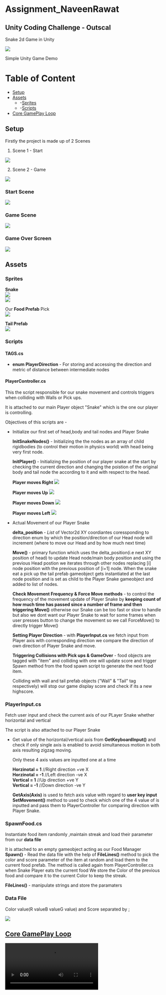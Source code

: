 # Assignment_NaveenRawat
## Unity Coding Challenge - Outscal

 Snake 2d Game in Unity

![](https://i.imgur.com/UPz9Tu2.gif)

Simple Unity Game Demo 

# Table of Content

- [Setup](#setup)
- [Assets](#assets)
  * -[Sprites](#sprites)
  * -[Scripts](#scripts)
- [Core GamePlay Loop](https://giant.gfycat.com/GentleGenuineKob.webm)
## Setup

Firstly the project is made up of 2 Scenes

1. Scene 1 - Start  

  ![](https://i.imgur.com/bcX7s1d.png)




2. Scene 2 - Game

  ![](https://i.imgur.com/R5BUu73.png)


### Start Scene

![](https://i.imgur.com/2BHmHCU.png)

### Game Scene

![](https://i.imgur.com/XRJdOCi.png)

### Game Over Screen

![](https://i.imgur.com/7w4ypJE.png)
## Assets

### Sprites

**Snake**  
![](https://i.imgur.com/7UzGvy8.png)  
![](https://i.imgur.com/m0u4F94.png)  

Our **Food Prefab** Pick  
![](https://i.imgur.com/ceNVJgb.png)

**Tail Prefab**  
![](https://i.imgur.com/MvyN9NR.png)



### Scripts

#### TAGS.cs
* **enum PlayerDirection** - For storing and accessing the direction and metric of distance between intermediate nodes 

#### PlayerController.cs
This the script responsible for our snake movement and controls triggers when colliding with Walls or Pick ups.

It is attached to our main Player object "Snake" which is the one our player is controlling.

Objectives of this scripts are -
* Initialize our first set of head,body and tail nodes and Player Snake

  **InitSnakeNodes()** - Initializing the the nodes as an array of child rigidbodies (to control their motion in physics world) with head being very first node.
  
  **InitPlayer()** - Initializing the position of our player snake at the start by checking the current direction and changing the poistion of the original body and tail node the according to it and with respect to the head.
  
     **Player moves Right** 
     ![](https://i.imgur.com/ei06Jsy.png)
     
     
     **Player moves Up** 
     ![](https://i.imgur.com/F1T1pAY.png)
     
     **Player moves Down** 
     ![](https://i.imgur.com/NgMmHfX.png)
     
     **Player moves Left** 
     ![](https://i.imgur.com/7JjT19J.png)
     
 * Actual Movement of our Player Snake
   
   **delta_position** - _List_ of Vector2d XY coordiantes coressponding to direction enum by which the position/direction of our Head node will increment (where to move our Head  and by how much next time)
   
   **Move()** - primary function which uses the delta_position(i.e next XY position of head) to update Head node/main body position and using the previous Head postion we iterates through other nodes replacing [i] node position with the previous position of [i+1] node.
   When the snake eat a pick up the tail prefab gameobject gets instantiated at the last node position and is set as child to the Player Snake gameobject and added to list of nodes.
   
   **Check Movement Frequency & Force Move methods** - to control the frequency of the movement update of Player Snake by __keeping count of how much time has passed since a number of frame and then triggering Move()__ otherwise our Snake can be too fast or slow to handle but also we dont want our Player Snake to wait for some frames when user presses button to change the movement so we call ForceMove() to directly trigger Move()
   
   **Setting Player Direction** - with **PlayerInput.cs** we fetch input from Player axis with corresponding direction we compare the direction of own direction of Player Snake and move.
   
   **Triggering Collisions with Pick ups & GameOver** - food objects are tagged with "item" and colliding with one will update score and trigger Spawn method from the food spawn script to generate the next food item.
   
   Colliding with wall and tail prefab objects ("Wall" & "Tail" tag respectively) will stop our game display score and check if its a new highscore.
   
### PlayerInput.cs
Fetch user input and check the current axis of our PLayer Snake whether horizontal and vertical

The script is also attached to our Player Snake
  * Get value of the horizontal/vertical axis from **GetKeyboardInput()** and check if only single axis is enabled to avoid simultaneous motion in both axis resulting zigzag moving.
   
    Only these 4 axis values are inputted one at a time
    
    **Horzinotal = 1**    //Right direction +ve X  
    **Horzinotal = -1**   //Left direction -ve X  
    **Vertical = 1**      //Up direction +ve Y  
    **Vertical = -1**     //Down direction -ve Y  
    
    **GetAxis(Axis)** is used to fetch axis value with regard to **user key input**   
    **SetMovement()** method to used to check which one of the 4 value of is inputted and pass them to PlayerController for comparing direction with Player Snake.
    
 ### SpawnFood.cs
 Instantiate food item randomly ,maintain streak and load their parameter from our **data file**
 
 It is attached to an empty gameobject acting as our Food Manager  
  **Spawn()** - Read the data file with the help of **FileLines()** method to pick the color and score parameter of the item at random and load them to the current food prefab.  The method is called again from PlayerController.cs when Snake Player eats the current food  We store the Color of the previous food and compare it to the current Color to keep the streak.
  
  **FileLines()** - manipulate strings and store the paramaters

### Data File
Color value(R value<space>B value<space>G value) and Score separated by ;



![](https://i.imgur.com/4otVvcp.png)


## [Core GamePlay Loop](https://giant.gfycat.com/GentleGenuineKob.webm)

![](https://giant.gfycat.com/GentleGenuineKob.webm)
